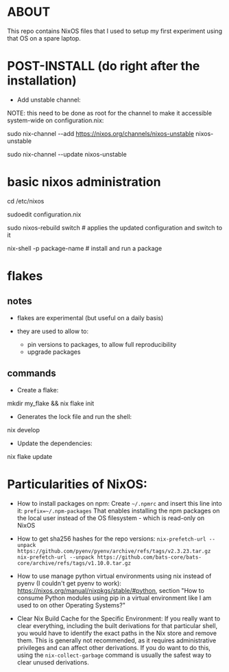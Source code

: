 # ABOUT

This repo contains NixOS files that I used to setup my first experiment using that OS on a spare laptop.


# POST-INSTALL (do right after the installation)

- Add unstable channel:

NOTE: this need to be done as root for the channel to make it accessible system-wide on configuration.nix:

 sudo nix-channel --add https://nixos.org/channels/nixos-unstable nixos-unstable

 sudo nix-channel --update nixos-unstable

# basic nixos administration

cd /etc/nixos

sudoedit configuration.nix

sudo nixos-rebuild switch  # applies the updated configuration and switch to it

nix-shell -p package-name  # install and run a package

# flakes

## notes

- flakes are experimental (but useful on a daily basis)

- they are used to allow to:
    - pin versions to packages, to allow full reproducibility
    - upgrade packages

## commands

- Create a flake:

mkdir my_flake && nix flake init

- Generates the lock file and run the shell:

nix develop

- Update the dependencies:

nix flake update

# Particularities of NixOS:

- How to install packages on npm:
Create `~/.npmrc` and insert this line into it: `prefix=~/.npm-packages`
That enables installing the npm packages on the local user instead of the OS filesystem - which is read-only on NixOS

- How to get sha256 hashes for the repo versions:
        `nix-prefetch-url --unpack https://github.com/pyenv/pyenv/archive/refs/tags/v2.3.23.tar.gz`
        `nix-prefetch-url --unpack https://github.com/bats-core/bats-core/archive/refs/tags/v1.10.0.tar.gz`

- How to use manage python virtual environments using nix instead of pyenv (I couldn't get pyenv to work):
<https://nixos.org/manual/nixpkgs/stable/#python>, section "How to consume Python modules using pip in a virtual environment like I am used to on other Operating Systems?"

- Clear Nix Build Cache for the Specific Environment: If you really want to clear everything, including the built derivations for that particular shell, you would have to identify the exact paths in the Nix store and remove them. This is generally not recommended, as it requires administrative privileges and can affect other derivations. If you do want to do this, using the `nix-collect-garbage` command is usually the safest way to clear unused derivations.
